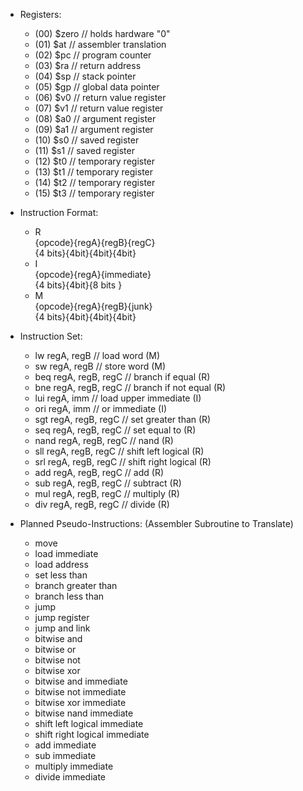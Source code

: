- Registers:  
    - (00) $zero // holds hardware "0"  
    - (01) $at // assembler translation  
    - (02) $pc // program counter  
    - (03) $ra // return address
    - (04) $sp // stack pointer
    - (05) $gp // global data pointer
    - (06) $v0 // return value register  
    - (07) $v1 // return value register  
    - (08) $a0 // argument register  
    - (09) $a1 // argument register  
    - (10) $s0 // saved register  
    - (11) $s1 // saved register  
    - (12) $t0 // temporary register  
    - (13) $t1 // temporary register  
    - (14) $t2 // temporary register  
    - (15) $t3 // temporary register    

- Instruction Format:  
    - R  
{opcode}{regA}{regB}{regC}  
{4 bits}{4bit}{4bit}{4bit}  
    - I  
{opcode}{regA}{immediate}  
{4 bits}{4bit}{8 bits   }  
    - M  
{opcode}{regA}{regB}{junk}  
{4 bits}{4bit}{4bit}{4bit}    

- Instruction Set:  
    - lw regA, regB // load word (M)  
    - sw regA, regB // store word (M)  
    - beq regA, regB, regC // branch if equal (R)  
    - bne regA, regB, regC // branch if not equal (R)  
    - lui regA, imm // load upper immediate (I)  
    - ori regA, imm // or immediate (I)  
    - sgt regA, regB, regC // set greater than (R)  
    - seq regA, regB, regC // set equal to (R)  
    - nand regA, regB, regC // nand (R)  
    - sll regA, regB, regC // shift left logical (R)  
    - srl regA, regB, regC // shift right logical (R)  
    - add regA, regB, regC // add (R)  
    - sub regA, regB, regC // subtract (R)  
    - mul regA, regB, regC // multiply (R)  
    - div regA, regB, regC // divide (R)    

- Planned Pseudo-Instructions: (Assembler Subroutine to Translate)  
    - move  
    - load immediate  
    - load address  
    - set less than  
    - branch greater than  
    - branch less than  
    - jump  
    - jump register  
    - jump and link  
    - bitwise and  
    - bitwise or  
    - bitwise not  
    - bitwise xor  
    - bitwise and immediate  
    - bitwise not immediate  
    - bitwise xor immediate  
    - bitwise nand immediate  
    - shift left logical immediate  
    - shift right logical immediate  
    - add immediate  
    - sub immediate  
    - multiply immediate  
    - divide immediate  


